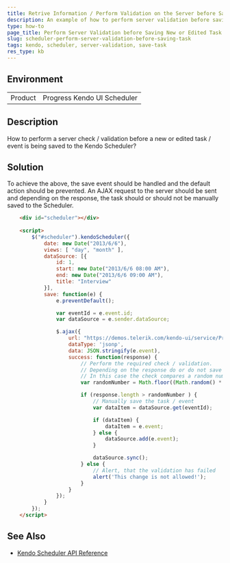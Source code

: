 ```yaml
---
title: Retrive Information / Perform Validation on the Server before Saving Event
description: An example of how to perform server validation before saving a new or edited Kendo UI Scheduler task / event.
type: how-to
page_title: Perform Server Validation before Saving New or Edited Task | Kendo UI Scheduler
slug: scheduler-perform-server-validation-before-saving-task
tags: kendo, scheduler, server-validation, save-task
res_type: kb
---
```


## Environment

<table>
 <tr>
  <td>Product</td>
  <td>Progress Kendo UI Scheduler</td>
 </tr>
</table>

## Description

How to perform a server check / validation before a new or edited task / event is being saved to the Kendo Scheduler?

## Solution

To achieve the above, the save event should be handled and the default action should be prevented. An AJAX request to the server should be sent and depending on the response, the task should or should not be manually saved to the Scheduler.

```html
	<div id="scheduler"></div>
	
	<script>
		$("#scheduler").kendoScheduler({
			date: new Date("2013/6/6"),
			views: [ "day", "month" ],
			dataSource: [{
				id: 1,
				start: new Date("2013/6/6 08:00 AM"),
				end: new Date("2013/6/6 09:00 AM"),
				title: "Interview"
			}],
			save: function(e) {
				e.preventDefault();

				var eventId = e.event.id;
				var dataSource = e.sender.dataSource;

				$.ajax({
					url: "https://demos.telerik.com/kendo-ui/service/Products",
					dataType: 'jsonp',
					data: JSON.stringify(e.event),
					success: function(response) {
						// Perform the required check / validation.
						// Depending on the response do or do not save the task / event
						// In this case the check compares a random number to the returned response length
						var randomNumber = Math.floor((Math.random() * 150) + 0);

						if (response.length > randomNumber ) {
							// Manually save the task / event
							var dataItem = dataSource.get(eventId);

							if (dataItem) {
								dataItem = e.event;
							} else {
								dataSource.add(e.event);
							}

							dataSource.sync();
						} else {
							// Alert, that the validation has failed
							alert('This change is not allowed!');
						}
					}
				});
			}
		});
	</script>
```

## See Also

* [Kendo Scheduler API Reference](http://docs.telerik.com/kendo-ui/api/javascript/ui/scheduler)

